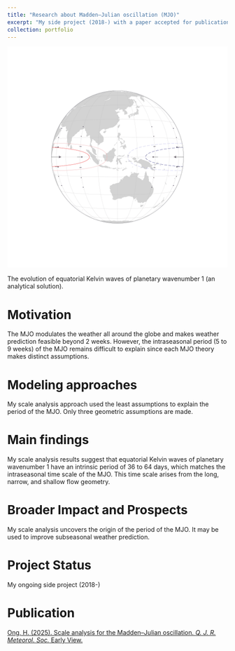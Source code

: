 ```yaml
---
title: "Research about Madden–Julian oscillation (MJO)"
excerpt: "My side project (2018-) with a paper accepted for publication<br/><img src='/images/MJOanimation.gif'>"
collection: portfolio
---
```


<img src='/images/MJOanimation.gif'>

The evolution of equatorial Kelvin waves of planetary wavenumber 1 (an analytical solution).

Motivation
====

The MJO modulates the weather all around the globe and makes weather prediction feasible beyond 2 weeks. However, the intraseasonal period (5 to 9 weeks) of the MJO remains difficult to explain since each MJO theory makes distinct assumptions.

Modeling approaches
====

My scale analysis approach used the least assumptions to explain the period of the MJO. Only three geometric assumptions are made.

Main findings
====

My scale analysis results suggest that equatorial Kelvin waves of planetary wavenumber 1 have an intrinsic period of 36 to 64 days, which matches the intraseasonal time scale of the MJO. This time scale arises from the long, narrow, and shallow flow geometry.

Broader Impact and Prospects
====

My scale analysis uncovers the origin of the period of the MJO. It may be used to improve subseasonal weather prediction.

Project Status
====

My ongoing side project (2018-)

Publication
====

[Ong, H. (2025). Scale analysis for the Madden–Julian oscillation. <i>Q. J. R. Meteorol. Soc.</i> Early View.](https://doi.org/10.1002/qj.5028)
